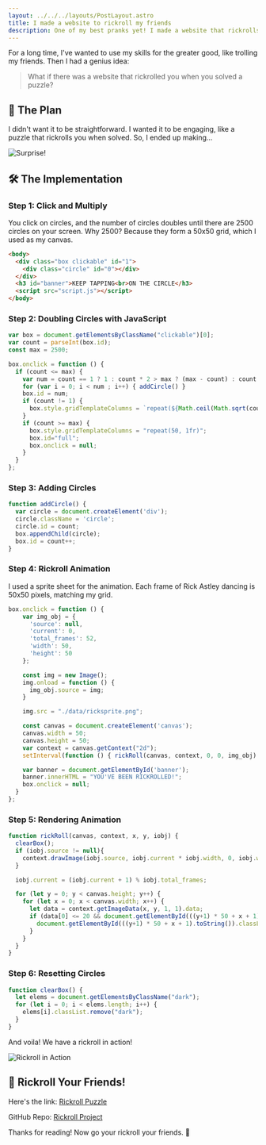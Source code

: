 ```yaml
---
layout: ../../../layouts/PostLayout.astro
title: I made a website to rickroll my friends
description: One of my best pranks yet! I made a website that rickrolls you when you solve a puzzle.
---
```

For a long time, I've wanted to use my skills for the greater good, like trolling my friends. Then I had a genius idea: 

> What if there was a website that rickrolled you when you solved a puzzle?

## 🚀 The Plan

I didn't want it to be straightforward. I wanted it to be engaging, like a puzzle that rickrolls you when solved. So, I ended up making...

![Surprise!](https://cdn.hashnode.com/res/hashnode/image/upload/v1674232160555/0475dea6-6e1d-4916-9429-3f732ea3f57b.gif)

## 🛠 The Implementation

### Step 1: Click and Multiply

You click on circles, and the number of circles doubles until there are 2500 circles on your screen. Why 2500? Because they form a 50x50 grid, which I used as my canvas.

```html
<body>
  <div class="box clickable" id="1">
    <div class="circle" id="0"></div>
  </div>
  <h3 id="banner">KEEP TAPPING<br>ON THE CIRCLE</h3>
  <script src="script.js"></script>
</body>
```

### Step 2: Doubling Circles with JavaScript

```javascript
var box = document.getElementsByClassName("clickable")[0];
var count = parseInt(box.id);
const max = 2500;

box.onclick = function () {
  if (count <= max) {
    var num = count == 1 ? 1 : count * 2 > max ? (max - count) : count * 2;
    for (var i = 0; i < num ; i++) { addCircle() }
    box.id = num;
    if (count != 1) {
      box.style.gridTemplateColumns = `repeat(${Math.ceil(Math.sqrt(count))}, 1fr)`;
    }
    if (count >= max) {
      box.style.gridTemplateColumns = "repeat(50, 1fr)";
      box.id="full";
      box.onclick = null;
    }
  }
};
```

### Step 3: Adding Circles

```javascript
function addCircle() {
  var circle = document.createElement('div');
  circle.className = 'circle';
  circle.id = count;
  box.appendChild(circle);
  box.id = count++;
}
```

### Step 4: Rickroll Animation

I used a sprite sheet for the animation. Each frame of Rick Astley dancing is 50x50 pixels, matching my grid.

```javascript
box.onclick = function () {
    var img_obj = {
      'source': null,
      'current': 0,
      'total_frames': 52,
      'width': 50,
      'height': 50
    };

    const img = new Image();
    img.onload = function () { 
      img_obj.source = img;
    }

    img.src = "./data/ricksprite.png";

    const canvas = document.createElement('canvas');
    canvas.width = 50;
    canvas.height = 50;
    var context = canvas.getContext("2d");
    setInterval(function () { rickRoll(canvas, context, 0, 0, img_obj) }, 100);

    var banner = document.getElementById('banner');
    banner.innerHTML = "YOU'VE BEEN RICKROLLED!";
    box.onclick = null; 
  }
};
```

### Step 5: Rendering Animation

```javascript
function rickRoll(canvas, context, x, y, iobj) {
  clearBox();
  if (iobj.source != null){
    context.drawImage(iobj.source, iobj.current * iobj.width, 0, iobj.width, iobj.height, x, y, iobj.width, iobj.height);
  }

  iobj.current = (iobj.current + 1) % iobj.total_frames;

  for (let y = 0; y < canvas.height; y++) {
    for (let x = 0; x < canvas.width; x++) {
      let data = context.getImageData(x, y, 1, 1).data;
      if (data[0] <= 20 && document.getElementById(((y+1) * 50 + x + 1).toString())) {
        document.getElementById(((y+1) * 50 + x + 1).toString()).classList.add("dark");
      }
    }
  }
}
```

### Step 6: Resetting Circles

```javascript
function clearBox() {
  let elems = document.getElementsByClassName("dark");
  for (let i = 0; i < elems.length; i++) {
    elems[i].classList.remove("dark");
  }
}
```

And voila! We have a rickroll in action!

![Rickroll in Action](https://cdn.hashnode.com/res/hashnode/image/upload/v1674232114362/14f826c1-5d82-4d1d-a9dc-4ddc349c0074.gif)

## 🎉 Rickroll Your Friends!

Here's the link: [Rickroll Puzzle](https://the-circle-illusion.netlify.app/)

GitHub Repo: [Rickroll Project](https://github.com/pranshuj73/rickroll)

Thanks for reading! Now go your rickroll your friends. 🍕
